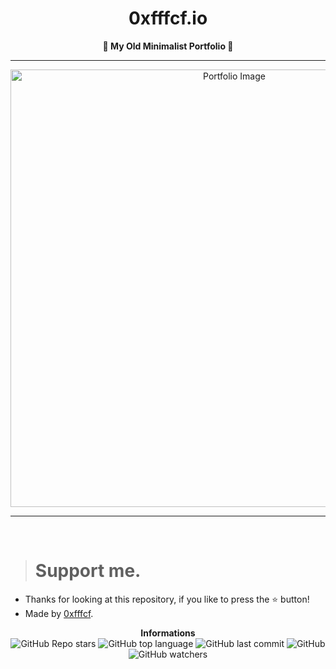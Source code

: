 <h1 align="center">0xfffcf.io</h1>

<p align='center'>
    <b>💖 My Old Minimalist Portfolio 💙</b>
</p>

----

<p align="center">
      <img src="https://media.discordapp.net/attachments/1005892069056843920/1006378962072641626/unknown.png" alt="Portfolio Image" width="700">
</p>

---

<br/>

> # Support me.

* Thanks for looking at this repository, if you like to press the ⭐ button!
* Made by [0xfffcf](https://github.com/0xfffcf).

<p align="center">
    <b>Informations</b><br>
    <img alt="GitHub Repo stars" src="https://img.shields.io/github/stars/0xfffcf/0xfffcf.io?color=7143de">
    <img alt="GitHub top language" src="https://img.shields.io/github/languages/top/0xfffcf/0xfffcf.io?color=7143de">
    <img alt="GitHub last commit" src="https://img.shields.io/github/last-commit/0xfffcf/0xfffcf.io?color=7143de">
    <img alt="GitHub" src="https://img.shields.io/github/license/0xfffcf/0xfffcf.io?color=7143de">
    <img alt="GitHub watchers" src="https://img.shields.io/github/watchers/0xfffcf/0xfffcf.io?color=7143de">
</p>
